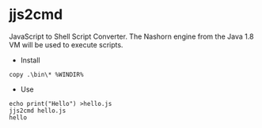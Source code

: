 # jjs2cmd
JavaScript to Shell Script Converter.
The Nashorn engine from the Java 1.8 VM will be used to execute scripts.

* Install
```
copy .\bin\* %WINDIR%
```

* Use
 ```
echo print("Hello") >hello.js
jjs2cmd hello.js
hello
```